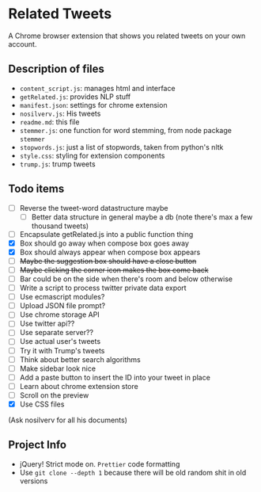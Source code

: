 # Related Tweets

A Chrome browser extension that shows you related tweets on your own account.

## Description of files

- `content_script.js`: manages html and interface
- `getRelated.js`: provides NLP stuff
- `manifest.json`: settings for chrome extension
- `nosilverv.js`: His tweets
- `readme.md`: this file
- `stemmer.js`: one function for word stemming, from node package `stemmer`
- `stopwords.js`: just a list of stopwords, taken from python's nltk
- `style.css`: styling for extension components
- `trump.js`: trump tweets

## Todo items

- [ ] Reverse the tweet-word datastructure maybe
  - [ ] Better data structure in general maybe a db (note there's max a few thousand tweets)
- [ ] Encapsulate getRelated.js into a public function thing
- [x] Box should go away when compose box goes away
- [x] Box should always appear when compose box appears
- [ ] ~~Maybe the suggestion box should have a close button~~
- [ ] ~~Maybe clicking the corner icon makes the box come back~~
- [ ] Bar could be on the side when there's room and below otherwise
- [ ] Write a script to process twitter private data export
- [ ] Use ecmascript modules?
- [ ] Upload JSON file prompt?
- [ ] Use chrome storage API
- [ ] Use twitter api??
- [ ] Use separate server??
- [ ] Use actual user's tweets
- [ ] Try it with Trump's tweets
- [ ] Think about better search algorithms
- [ ] Make sidebar look nice
- [ ] Add a paste button to insert the ID into your tweet in place
- [ ] Learn about chrome extension store
- [ ] Scroll on the preview
- [x] Use CSS files

(Ask nosilverv for all his documents)

## Project Info

- jQuery! Strict mode on. `Prettier` code formatting
- Use `git clone --depth 1` because there will be old random shit in old versions
